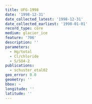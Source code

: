 ```yaml
---
title: UFG-1998
date: '1998-12-31'
date_collected_latest: '1998-12-31'
date_collected_earliest: '1998-01-01'
record_type: core
medium: glacier_ice
feature: '706'
description: ''
parameters:
  - Hg/total
  - Cl/chloride
  - S/SO4-2
publications:
  - schuster_etal02
geo_error: 0.0
geometry: ''
bbox: ~
longitude: ''
latitude: ''
---
```

